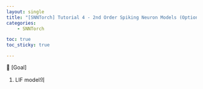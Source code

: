 ```yaml
---
layout: single
title: "[SNNTorch] Tutorial 4 - 2nd Order Spiking Neuron Models (Optional)"
categories: 
    - SNNTorch

toc: true
toc_sticky: true

---
```


🎯 [Goal]
1) LIF model의 
